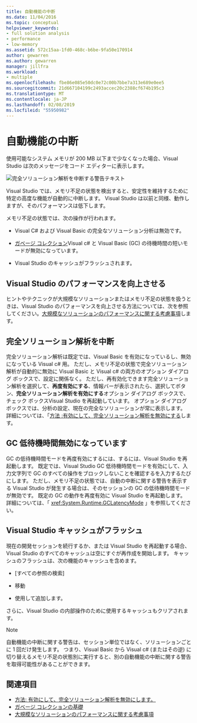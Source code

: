 ```yaml
---
title: 自動機能の中断
ms.date: 11/04/2016
ms.topic: conceptual
helpviewer_keywords:
- full solution analysis
- performance
- low-memory
ms.assetid: 572c15aa-1fd0-468c-b6be-9fa50e170914
author: gewarren
ms.author: gewarren
manager: jillfra
ms.workload:
- multiple
ms.openlocfilehash: fbe86e085e50dc0e72c00b7bbe7a313e689e0ee5
ms.sourcegitcommit: 21d667104199c2493accec20c2388cf674b195c3
ms.translationtype: MT
ms.contentlocale: ja-JP
ms.lasthandoff: 02/08/2019
ms.locfileid: "55950982"
---
```

# <a name="automatic-feature-suspension"></a>自動機能の中断

使用可能なシステム メモリが 200 MB 以下まで少なくなった場合、Visual Studio は次のメッセージをコード エディターに表示します。

![完全ソリューション解析を中断する警告テキスト](../code-quality/media/fsa_alert.png)

Visual Studio では、メモリ不足の状態を検出すると、安定性を維持するために特定の高度な機能が自動的に中断します。 Visual Studio は以前と同様、動作しますが、そのパフォーマンスは低下します。

メモリ不足の状態では、次の操作が行われます。

- Visual C# および Visual Basic の完全なソリューション分析は無効です。

- [ガベージ コレクション](/dotnet/standard/garbage-collection/index)Visual c# と Visual Basic (GC) の待機時間の短いモードが無効になっています。

- Visual Studio のキャッシュがフラッシュされます。

## <a name="improve-visual-studio-performance"></a>Visual Studio のパフォーマンスを向上させる

ヒントやテクニックが大規模なソリューションまたはメモリ不足の状態を扱うときは、Visual Studio のパフォーマンスを向上させる方法については、次を参照してください。[大規模なソリューションのパフォーマンスに関する考慮事項](https://github.com/dotnet/roslyn/wiki/Performance-considerations-for-large-solutions)します。

## <a name="full-solution-analysis-suspended"></a>完全ソリューション解析を中断

完全ソリューション解析は既定では、Visual Basic を有効になっているし、無効になっている Visual c# 用。 ただし、メモリ不足の状態で完全ソリューション解析が自動的に無効に Visual Basic と Visual c# の両方のオプション ダイアログ ボックスで、設定に関係なく。 ただし、再有効化できます完全ソリューション解析を選択して、**再度有効にする**、情報バーが表示されたら、選択してボタン、**完全ソリューション解析を有効にする**オプション ダイアログ ボックスで、チェック ボックスVisual Studio を再起動しています。 オプション ダイアログ ボックスでは、分析の設定、現在の完全なソリューションが常に表示します。 詳細については、「[方法 :有効にして、完全ソリューション解析を無効にする](../code-quality/how-to-enable-and-disable-full-solution-analysis-for-managed-code.md)します。

## <a name="gc-low-latency-disabled"></a>GC 低待機時間無効になっています

GC の低待機時間モードを再度有効にするには、するには、Visual Studio を再起動します。 既定では、Visual Studio GC 低待機時間モードを有効にして、入力文字列で GC のすべての操作をブロックしないことを確認するを入力するたびにします。 ただし、メモリ不足の状態では、自動の中断に関する警告を表示する Visual Studio が発生する場合は、そのセッションの GC の低待機時間モードが無効です。 既定の GC の動作を再度有効に Visual Studio を再起動します。 詳細については、「 <xref:System.Runtime.GCLatencyMode> 」を参照してください。

## <a name="visual-studio-caches-flushed"></a>Visual Studio キャッシュがフラッシュ

現在の開発セッションを続行するか、または Visual Studio を再起動する場合、Visual Studio のすべてのキャッシュは空にすぐが再作成を開始します。 キャッシュのフラッシュは、次の機能のキャッシュを含めます。

- [すべての参照の検索]

- 移動

- 使用して追加します。

さらに、Visual Studio の内部操作のために使用するキャッシュもクリアされます。

> [!NOTE]
> 自動機能の中断に関する警告は、セッション単位ではなく、ソリューションごとに 1 回だけ発生します。 つまり、Visual Basic から Visual c# (またはその逆) に切り替えるメモリ不足の状態別に実行すると、別の自動機能の中断に関する警告を取得可能性があることができます。

## <a name="see-also"></a>関連項目

- [方法: 有効にして、完全ソリューション解析を無効にします。](../code-quality/how-to-enable-and-disable-full-solution-analysis-for-managed-code.md)
- [ガベージ コレクションの基礎](/dotnet/standard/garbage-collection/fundamentals)
- [大規模なソリューションのパフォーマンスに関する考慮事項](https://github.com/dotnet/roslyn/wiki/Performance-considerations-for-large-solutions)